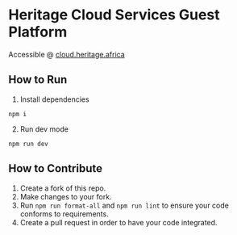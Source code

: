 # Heritage Cloud Services Guest Platform

Accessible @ [cloud.heritage.africa](https://cloud.heritage.africa)

## How to Run

1. Install dependencies

```
npm i
```

2. Run dev mode

```
npm run dev
```

## How to Contribute

1. Create a fork of this repo.
2. Make changes to your fork.
3. Run `npm run format-all` and `npm run lint` to ensure your code conforms to requirements.
4. Create a pull request in order to have your code integrated.
